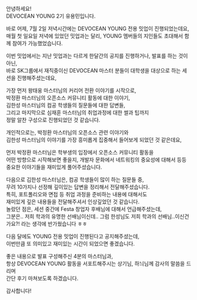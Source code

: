 안녕하세요!<br/>
DEVOCEAN YOUNG 2기 유용민입니다.

바로 어제, 7월 2일 저녁시간에는 DEVOCEAN YOUNG 전용 밋업이 진행되었는데요,<br/>
매월 첫 일요일 저녁에 있었던 밋업과는 달리, YOUNG 멤버들의 지인들도 초대해서 함께
참여가 가능했었습니다.

이번 밋업에서는 지난 밋업과는 다르게 한달간의 공지를 진행하거나, 발표를 하는 것이 아닌,<br/>
바로 SK그룹에서 재직중이신 DEVOCEAN 마스터 분들이 대학생을 대상으로 하는 세션을 진행해주셨는데요,

가장 먼저 왕태웅 마스터님의 커리어 전환 이야기를 시작으로,<br/>
박정환 마스터님의 오픈소스 커뮤니티 활동에 대한 이야기,<br/>
김한성 마스터님의 컴공 학생들의 질문들에 대한 답변들,<br/>
그리고 마지막으로 심재훈 마스터님의 취업과정에 대한 썰과 팁까지<br/>
정말 알찬 구성으로 진행되었던 것 같습니다.

개인적으로는, 박정환 마스터님의 오픈소스 관련 이야기와<br/>
김한성 마스터님의 이야기를 가장 흥미롭게 집중해서 들어보게 되었던 것 같은데요,

먼저 박정환 마스터님은 학부생의 입장에서 오픈소스 커뮤니티 활동을<br/>
어떤 방향으로 시작해보면 좋을지, 개발자 문화에서 네트워킹의 중요성에 대해서 등등<br/>
중요한 이야기들을 재미있게 풀어주셨습니다.

다음으로 김한성 마스터님은, 컴공 학생들이 많이 하는 질문들 중,<br/>
무려 10가지나 선정해 깊이있는 답변을 정리해서 전달해주셨습니다.<br/>
특히, 포트폴리오와 면접 등 취업 과정을 준비하는 내용에 대해서도<br/>
재미있게 깊은 내용들을 전달해주셔서 인상깊었던 것 같습니다.<br/>
놀랐던 점은, 세션 중간에 Festa 창업자 후배님에 대해서 언급해주셨는데,<br/>
그분은.. 저희 학과의 유명한 선배님이신데.. 그럼 한성님도 저희 학과의 선배님..이신건가요?! 라는 생각에 반가웠습니다 ㅎㅎ

다음 달에도 YOUNG 전용 밋업이 진행된다고 공지해주셨는데,<br/>
이번만큼 또 의미있고 재미있는 시간이 되었으면 좋겠습니다.

좋은 내용으로 발표 구성해주신 4분의 마스터님과,<br/>
항상 DEVOCEAN YOUNG 활동을 서포트해주시는 상기님, 하늬님께 감사의 말씀을 드리며<br/>
간단 후기 마쳐보도록 하겠습니다.

감사합니다!